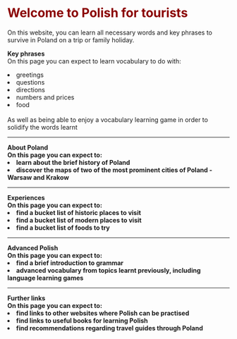 <h1 style="color:darkred;">Welcome to Polish for tourists</h1>
<p>On this website, you can learn all necessary words and key phrases to survive in Poland on a trip or family holiday.<p>
  <o> <strong> Key phrases </strong> </o> 
  <br>
  On this page you can expect to learn vocabulary to do with:
  <li>greetings</li> <li>questions</li> <li>directions</li> <li>numbers and prices</li> <li>food</li> 
 <br>
  As well as being able to enjoy a vocabulary learning game in order to solidify the words learnt
    
 <hr>
 <o><strong style> About Poland</o>
 <br>
 On this page you can expect to:
  <li>learn about the brief history of Poland</li> <li>discover the maps of two of the most prominent cities of Poland - Warsaw and Krakow</li>

<hr>
<o> <strong style> Experiences</o> </strong style>
<br>
On this page you can expect to:
<li>find a bucket list of historic places to visit</li> <li>find a bucket list of modern places to visit</li> <li>find a bucket list of foods to try</li>

<hr>
<o> <strong style> Advanced Polish</o> </strong style>
<br>
On this page you can expect to:
<li>find a brief introduction to grammar</li> <li>advanced vocabulary from topics learnt previously, including language learning games</li> 

<hr>
<o> <strong style> Further links</o> </strong style>
<br>
On this page you can expect to:
<li>find links to other websites where Polish can be practised</li> <li>find links to useful books for learning Polish</li> <li>find recommendations regarding travel guides through Poland</li>
